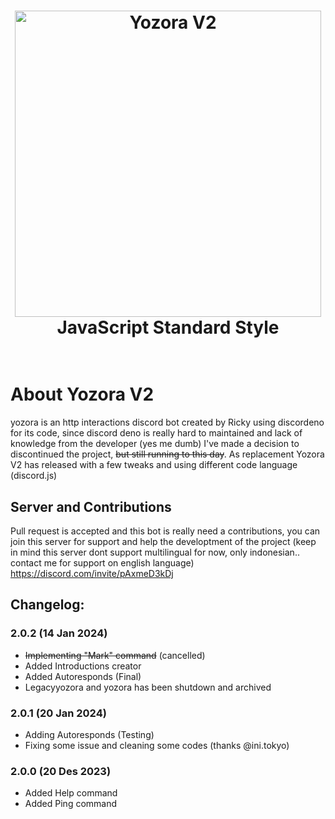 <h1 align="center">
  <img alt="Yozora V2" scr="YozoraIcon.png" width="490" height="490">
  <br>
  JavaScript Standard Style
  <br>
  <br>
</h1>




# About Yozora V2

yozora is an http interactions discord bot created by Ricky using discordeno for its code, since discord deno is really hard to maintained and lack of knowledge from the developer (yes me dumb) I've made a decision to discontinued the project, ~~but still running to this day~~. As replacement Yozora V2 has released with a few tweaks and using different code language (discord.js)

## Server and Contributions
Pull request is accepted and this bot is really need a contributions, you can join this server for support and help the developtment of the project
(keep in mind this server dont support multilingual for now, only indonesian.. contact me for support on english language)
https://discord.com/invite/pAxmeD3kDj

## Changelog:
### 2.0.2 (14 Jan 2024)
- ~~Implementing "Mark" command~~ (cancelled)
- Added Introductions creator
- Added Autoresponds (Final)
- Legacyyozora and yozora has been shutdown and archived

### 2.0.1 (20 Jan 2024)
- Adding Autoresponds (Testing)
- Fixing some issue and cleaning some codes (thanks @ini.tokyo)

### 2.0.0 (20 Des 2023)
- Added Help command
- Added Ping command
